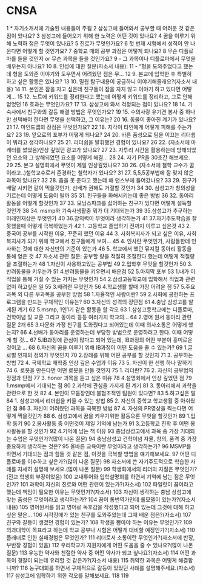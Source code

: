 # CNSA
1	* 자기소개서에 기술된 내용들이 주됨
2	삼성고에 들어와서 공부할 때 어려운 것 같은점이 있나요?
3	삼성고에 들어오기 위해 한 노력은 어떤 것이 있나요?
4	꿈을 이루기 위해 노력하 점은 무엇이 있나요?
5	진로가 무엇인가요?
6	첫 번재 시험에서 성적이 안 나온다면 어떻게 할 것인가요?
7	중학교 때의 공부 과정은 어떻게 되나요?
8	무슨 디플로마를 들을 것인지 or 무슨 과목을 들을 것인가요?
9	- 그 과목이나 디플로마에서 무엇을 배우는지 아나요?
10	8. 인성에 대한 질문(자소서 내용):
11	- “형을 도와주었다고 했는데 형을 도와준 이야기와 도우면서 어려웠던 점은 무...
12	9. 본교에 입학한 후 특별히 하고 싶은 활동은 있나요?
13	10. 밀웜 탐구내용이 궁금하니 이야기해줄래요?(자소서 내용)
14	11. 본인은 잠을 자고 싶은데 친구들이 잠을 자지 않고 이야기 하고 있다면 어떻게...
15	12. 노트에 키워드를 정리한다고 했는데 어떻게 키워드를 정리하고, 그로 인해 얻었던
16	효과는 무엇인가요?
17	13. 삼성고에 와서 걱정되는 점이 있나요?
18	14. 기숙사에서 친구와의 갈등 해결 방법은 무엇인가요?
19	15. 수의사랑 유기견 봉사 중 하나만 선택해야 한다면 무엇을 선택하고, 그 이유는?
20	16. 동물이 좋아진 계기가 있나요?
21	17. 마인드맵의 장점은 무엇인가요?
22	18. 지각이 타인에게 어떻게 피해를 주는가요?
23	19. 앞으로의 포부가 어떻게 되나요?
24	20. 바른 품성으로 팀을 이끄는 리더쉽이 뭐라고 생각하나요?
25	21. 리더쉽을 발휘했던 경험이 있나요?
26	22. (자소서에 마케터를 썼었음)인상 깊었던 광고가 있나요?
27	23. 자투리 시간을 활용하는데 방해되었던 요소와 그 방해되었던 요소를 어떻게 해결...
28	24. 자기 PR을 30초간 해보세요.
29	25. 본교 설명회에서 무엇이 제일 인상깊었나요?
30	26. (자소서에 철학 교수가 꿈이라고..)철학교수로서 존경하는 철학자가 있나요?
31	27. 5,5,5공부법에 잘 맞지 않은 과목이 있나요?
32	28. 춤을 못 춘다고 했는데 왜 댄스부에 들어갔나요?
33	29. 친구가 배달 시키면 같이 먹을것인가, 선배가 권해도 거절할 것인가
34	30. 삼성고가 창의성을 기르는데 어떻게 도움이 될까
35	31. 친구들을 화해시키는데 좋은 방법
36	32. 동아리 활동을 어떻게 할것인가
37	33. 모닝스파크를 싫어하는 친구가 있다면 어떻게 설득할 것인가
38	34. msmp와 기숙사생활중 뭐가 더 기대되는가
39	35.삼성고가 추구하는 미래인재상은 무엇인가
40	36.창의력이 무엇이라 생각하는가
41	37.자기주도학습을 잘 못했을때 어떻게 극복하였는가
42	1. 고등학교 졸업하기 전까지 이루고 싶은것
43	2. 중국어 공부를 시작한 이유, 꾸준히 했던 이유
44	3. 사회복지사가 되고 싶은 이유, 사회복지사가 되기 위해 학교에서 친구들에게 보여...
45	4. 인사란 무엇인가, 사람들한테 인사하는 것에 대한 자신만의 기준이 있는가
46	5. 학교에서 했던 뮤지컬 동아리 활동을 통해 얻은 것
47	자소서 관련 질문: 공부할 량을 적절히 조절한다 했는데 어떻게 적절량을 조절하는가
48	1.자신이 사용하고있는 공부법
49	2.입학후 무엇을 할것인가
50	3.반려동물을 키우는가
51	4.반려동물을 키우면서 배운점
52	5.마지막 포부
53	1.내가 이 직업을 통해 가질 수 았는 가치는 무엇인가
54	2.삼성고등학교에 입학해서 직업과 관련없이 하고싶은 일
55	3.배려란 무엇인가
56	4.학교생활 할때 가장 어려운 점
57	5.주요과목 외 다른 부과목을 공부한 방법
58	1.자율적인 사람이란?
59	2.사회에 공헌하는 프로그램을 만드는 구체적인 이유는?
60	3.자신의 성격의 장단점
61	4.충남 삼성고를 알게된 계기
62	5.msmp, 1인1기 같은 활동을 할 각오
63	1.삼성고등학교에는 디플로마, 건학이념 및 교훈 그리고 동아리 등등 여러가지 학교의...
64	2.영어 원서 동아리 관련 질문 2개
65	3.다문화 가정 친구를 도와줬다고 되어있는데 이때 의사소통은 어떻게 했는지?
66	4.선배가 동아리를 운영하는데 부당한 방법으로 운영하려고 한다. 이때 어떻게 할 것...
67	5.IB과정에 관심이 많다고 되어 있는데, IB과정의 어떤 부분이 흥미로운 것이고 ...
68	6.자신의 꿈을 이루기 위해 IB과정이 어떤 도움을 줄 수 있는가?
69	1.글로벌 인재의 정의가 무엇인지
70	2.장래를 위해 어떤 공부를 할 것인지
71	3. 공부하는 방법
72	4. 국제학교 재학중 인상 깊은 수업과 이유
73	5. 자신이 한 선행 하나 말하기
74	6. 로봇을 만든다면 어떤 로봇을 만들 것인지
75	1. 리더란?
76	2. 자신의 공부법의 장점과 단점
77	3. honor 과목을 듣고 싶은 이유
78	4.설명회에서 인상 깊었던 점
79	1.msmp에서 기대되는 점
80	2.과학에 관심을 가지게 된 계기
81	3. 동아리에서 과학을 관련으로 한 것
82	4. 본인이 모둠장인데 불협조적인 팀원이 있다면?
83	5.하고싶은 말
84	1. 삼성고에서 리더쉽을 키울 수 있는 방법
85	2. 자신의 중학교 학교생활 중 아쉬웠던 점
86	3. 자신이 어려웠던 과목을 극복한 방법
87	4. 자신의 PR영상을 찍는다면 어떻게 찍을것인가
88	6. 삼성고에서 꿈을 키우기위한 활동으론 무엇을 할것인가
89	1.입학 동기
90	2.봉사활동 중 어떤것이 제일 기억에 남는가
91	3.고등학교 진학 후 어떤 봉사활동을 할 것인가
92	4.기억에 남는 책 이유
93	충남상성고에서 과목 중 가장 기대되는 수업은 무엇인가?(많이 나온 질문)
94	충남삼성고 건학이념 자율, 창의, 품격 중 가장 중요하게 생각하는 것은?
95	올바른 교육이란 무엇이라고 생각하는가?
96	MSMP를 하면서 기대되는 점과 힘들 것 같은 점, 이것을 극복할 방법을 얘기해보세요.
97	어떤 디플로마를 이수하고 싶은가?(많이 나온 질문)
98	자소서에 쓴 자기주도적으로 학습한 사례를 자세히 설명해 보세요.(많이 나온 질문)
99	학생회에서의 리더의 자질은 무엇인가?(전교 학생회 부장이었음)
100	교내투어와 입학설명회를 하면서 기억에 남는 점은 무엇인가?
101	과학이 자신의 진로와 어떤 관련이 있는가?(자소서)
102	파일럿이 꿈이라고 했는데 책임이 필요한 이유는 무엇인가?(자소서)
103	자신이 생각하는 충남 상섬고에 맞는 품성은 무엇이라고 생각하는가?
104	꿈이 통번역가인데 롤모델이 있는가?(자소서 내용)
105	영어원서를 읽고 영어로 독후감을 작성했다고 되어 있는데 그것에 대해 하고 싶은 말은...
106	시각장애가 있는 친구를 도와주었는데 그때 배운 점은?(자소서)
107	친구와 갈등이 생겼던 경험이 있는가?
108	학생을 뽑아야 하는 이유는 무엇인가?
109	의과대학이 목표라고 하는데 학교 공부나 시험은 어떻게 대비할 예정인가?(자소서)
110	플래너로 인한 실패경험은 무엇인가?
111	리더로서 소통이란 무엇인가?(자소서에 반장, 부반장 경험이 있음)
112	우리학교가 지원자에게 어떤 도움을 줄 수 있나요?(많이 나온 질문)
113	유능한 약사와 친절한 약사 중 어떤 약사가 되고 싶나요?(자소서)
114	어떤 과목이 경찰이 되는데 유리할 것 같은가?(자소서 내용)
115	취약한 과목은 어떻게 해결합니까?
116	농구대회를 하면서 구체적으로 갈등이 있었던 사례를 설명해주세요.(자소서)
117	삼성고에 입학하기 위한 각오를 말해보세요.
118	
119	
